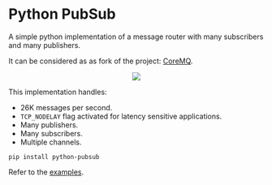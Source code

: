 # Python PubSub
A simple python implementation of a message router with many subscribers and many publishers.

It can be considered as as fork of the project: [CoreMQ](https://github.com/deejross/coremq).

<center>
<div><a href='//sketchviz.com/@philipperemy/8f597379f217ca0b6a20700ebc7f0b22'><img src='https://sketchviz.com/@philipperemy/8f597379f217ca0b6a20700ebc7f0b22/765f0d983410a72083cd967e7e0535dee8f9bcfc.sketchy.png' style='max-width: 100%;'></a></div>
</center>

This implementation handles:
- 26K messages per second.
- `TCP_NODELAY` flag activated for latency sensitive applications.
- Many publishers.
- Many subscribers.
- Multiple channels.

```
pip install python-pubsub
```

Refer to the [examples](examples).

